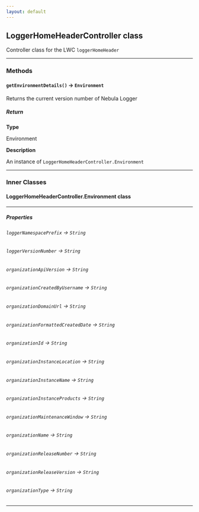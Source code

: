 ```yaml
---
layout: default
---
```


## LoggerHomeHeaderController class

Controller class for the LWC `loggerHomeHeader`

---

### Methods

#### `getEnvironmentDetails()` → `Environment`

Returns the current version number of Nebula Logger

##### Return

**Type**

Environment

**Description**

An instance of `LoggerHomeHeaderController.Environment`

---

### Inner Classes

#### LoggerHomeHeaderController.Environment class

---

##### Properties

###### `loggerNamespacePrefix` → `String`

###### `loggerVersionNumber` → `String`

###### `organizationApiVersion` → `String`

###### `organizationCreatedByUsername` → `String`

###### `organizationDomainUrl` → `String`

###### `organizationFormattedCreatedDate` → `String`

###### `organizationId` → `String`

###### `organizationInstanceLocation` → `String`

###### `organizationInstanceName` → `String`

###### `organizationInstanceProducts` → `String`

###### `organizationMaintenanceWindow` → `String`

###### `organizationName` → `String`

###### `organizationReleaseNumber` → `String`

###### `organizationReleaseVersion` → `String`

###### `organizationType` → `String`

---
